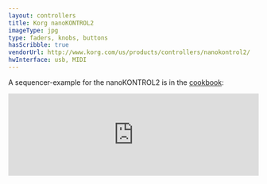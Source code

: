 ```yaml
---
layout: controllers
title: Korg nanoKONTROL2
imageType: jpg
type: faders, knobs, buttons
hasScribble: true
vendorUrl: http://www.korg.com/us/products/controllers/nanokontrol2/
hwInterface: usb, MIDI
---
```


A sequencer-example for the nanoKONTROL2 is in the [cookbook](https://github.com/ModalityTeam/ModalityWorkshop/blob/master/cookbook/nanoKontrol2-Sequencer/nanoKontrol2_Sequencer.scd):

<iframe width="100%" height="166" scrolling="no" frameborder="no" src="https://w.soundcloud.com/player/?url=https%3A//api.soundcloud.com/tracks/206527969&amp;color=ff5500&amp;auto_play=false&amp;hide_related=false&amp;show_comments=true&amp;show_user=true&amp;show_reposts=false"></iframe>